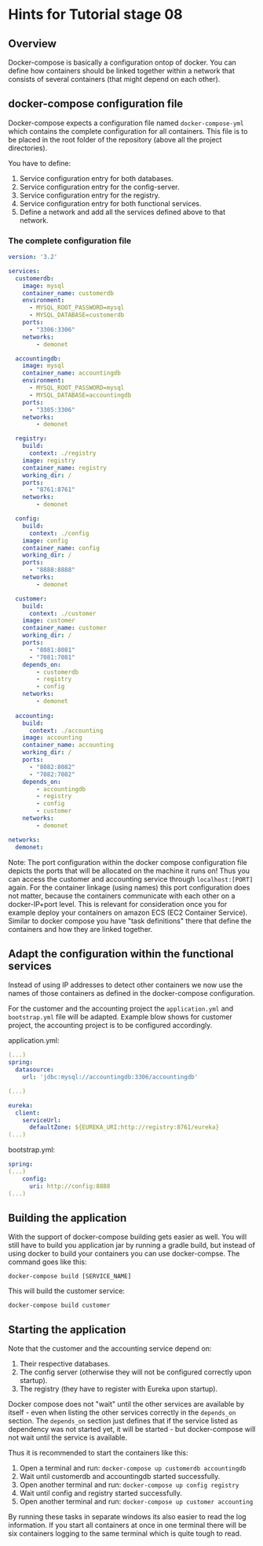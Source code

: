 # Hints for Tutorial stage 08

## Overview

Docker-compose is basically a configuration ontop of docker. You can define how containers should be linked together within a network that consists of several containers (that might depend on each other).



## docker-compose configuration file

Docker-compose expects a configuration file named ```docker-compose-yml``` which contains the complete configuration for all containers. This file is to be placed in the root folder of the repository (above all the project directories).

You have to define:

1. Service configuration entry for both databases.
2. Service configuration entry for the config-server.
3. Service configuration entry for the registry.
4. Service configuration entry for both functional services.
5. Define a network and add all the services defined above to that network.


### The complete configuration file

```YAML
version: '3.2'

services:
  customerdb: 
    image: mysql
    container_name: customerdb
    environment:
      - MYSQL_ROOT_PASSWORD=mysql
      - MYSQL_DATABASE=customerdb
    ports:
      - "3306:3306"
    networks:
        - demonet

  accountingdb: 
    image: mysql
    container_name: accountingdb
    environment:
      - MYSQL_ROOT_PASSWORD=mysql
      - MYSQL_DATABASE=accountingdb
    ports:
      - "3305:3306"
    networks:
        - demonet

  registry:
    build:
      context: ./registry
    image: registry
    container_name: registry
    working_dir: /
    ports:
      - "8761:8761"
    networks:
        - demonet

  config:
    build:
      context: ./config
    image: config
    container_name: config
    working_dir: /
    ports:
      - "8888:8888"
    networks:
        - demonet

  customer:
    build:
      context: ./customer
    image: customer
    container_name: customer
    working_dir: /
    ports:
      - "8081:8081"
      - "7081:7081"
    depends_on:
        - customerdb
        - registry
        - config
    networks:
        - demonet
    
  accounting:
    build:
      context: ./accounting
    image: accounting
    container_name: accounting
    working_dir: /
    ports:
      - "8082:8082"
      - "7082:7082"
    depends_on:
        - accountingdb
        - registry
        - config
        - customer
    networks:
        - demonet

networks:
  demonet:
```

Note: The port configuration within the docker compose configuration file depicts the ports that will be allocated on the machine it runs on! Thus you can access the customer and accounting service through ```localhost:[PORT]``` again. For the container linkage (using names) this port configuration does not matter, because the containers communicate with each other on a docker-IP+port level.
This is relevant for consideration once you for example deploy your containers on amazon ECS (EC2 Container Service). Similar to docker compose you have "task definitions" there that define the containers and how they are linked together.

## Adapt the configuration within the functional services

Instead of using IP addresses to detect other containers we now use the names of those containers as defined in the docker-compose configuration.

For the customer and the accounting project the ```application.yml``` and ```bootstrap.yml``` file will be adapted. Example blow shows for customer project, the accounting project is to be configured accordingly.

application.yml:

```YAML
(...)
spring:
  datasource:
    url: 'jdbc:mysql://accountingdb:3306/accountingdb'

(...)

eureka:
  client:
    serviceUrl:
      defaultZone: ${EUREKA_URI:http://registry:8761/eureka}
(...)
```

bootstrap.yml:
```YAML
spring:
(...)
    config:
      uri: http://config:8888
(...)
```

## Building the application

With the support of docker-compose building gets easier as well. You will still have to build you application jar by running a gradle build, but instead of using docker to build your containers you can use docker-compse. The command goes like this:

```
docker-compose build [SERVICE_NAME]
```

This will build the customer service:
```
docker-compose build customer
```


## Starting the application

Note that the customer and the accounting service depend on:

1. Their respective databases.
2. The config server (otherwise they will not be configured correctly upon startup).
3. The registry (they have to register with Eureka upon startup).

Docker compose does not "wait" until the other services are available by itself - even when listing the other services correctly in the ```depends_on``` section. The ```depends_on``` section just defines that if the service listed as dependency was not started yet, it will be started - but docker-compose will not wait until the service is available.

Thus it is recommended to start the containers like this:

1. Open a terminal and run: ```docker-compose up customerdb accountingdb```
2. Wait until customerdb and accountingdb started successfully.
3. Open another terminal and run: ```docker-compose up config registry```
4. Wait until config and registry started successfully.
5. Open another terminal and run: ```docker-compose up customer accounting```

By running these tasks in separate windows its also easier to read the log information. If you start all containers at once in one terminal there will be six containers logging to the same terminal which is quite tough to read.

